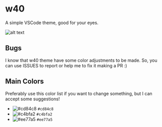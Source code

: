 # w40
A simple VSCode theme, good for your eyes.

![alt text](https://github.com/emersonsm/w40/blob/master/images/theme-image.png?raw=true)

## Bugs
I know that w40 theme have some color adjustments to be made. So, you can use ISSUES to report or help me to fix it making a PR :)

## Main Colors
Preferably use this color list if you want to change something, but I can accept some suggestions!
- ![#cd84c8](https://via.placeholder.com/15/cd84c8/000000?text=+) `#cd84c8`
- ![#c4bfa2](https://via.placeholder.com/15/c4bfa2/000000?text=+) `#c4bfa2`
- ![#ee77a5](https://via.placeholder.com/15/ee77a5/000000?text=+) `#ee77a5`